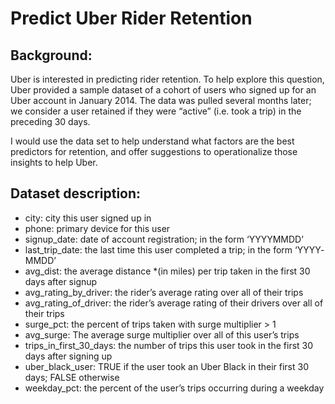 # Predict Uber Rider Retention
## Background:
Uber is interested in predicting rider retention. To help explore this question, Uber provided a sample dataset of a cohort of users who signed up for an Uber account in January 2014. The data was pulled several months later; we consider a user retained if they were “active” (i.e. took a trip) in the preceding 30 days.

I would use the data set to help understand what factors are the best predictors for retention, and offer suggestions to operationalize those insights to help Uber.

## Dataset description:
* city: city this user signed up in
* phone: primary device for this user
* signup_date: date of account registration; in the form ‘YYYY­MM­DD’
* last_trip_date: the last time this user completed a trip; in the form ‘YYYY­MM­DD’ 
* avg_dist: the average distance *(in miles) per trip taken in the first 30 days after signup 
* avg_rating_by_driver: the rider’s average rating over all of their trips 
* avg_rating_of_driver: the rider’s average rating of their drivers over all of their trips 
* surge_pct: the percent of trips taken with surge multiplier > 1
* avg_surge: The average surge multiplier over all of this user’s trips 
* trips_in_first_30_days: the number of trips this user took in the first 30 days after signing up
* uber_black_user: TRUE if the user took an Uber Black in their first 30 days; FALSE otherwise
* weekday_pct: the percent of the user’s trips occurring during a weekday